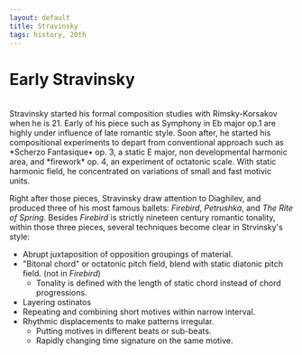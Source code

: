 ```yaml
---
layout: default
title: Stravinsky
tags: history, 20th
---
```




# Early Stravinsky #

<br/>
Stravinsky started his formal composition studies with Rimsky-Korsakov when he is 21.  Early of his piece such as Symphony in Eb major op.1 are highly under influence of late romantic style.  Soon after, he started his compositional experiments to depart from conventional approach such as *Scherzo Fantasique• op. 3, a static E major, non developmental harmonic area, and *firework* op. 4, an experiment of octatonic scale.  With static harmonic field, he concentrated on variations of small and fast motivic units. 

Right after those pieces, Stravinsky draw attention to Diaghilev, and produced three of his most famous ballets: *Firebird*, *Petrushka*, and *The Rite of Spring*.  Besides *Firebird* is strictly nineteen century romantic tonality, within those three pieces, several techniques become clear in Strvinsky's style:

*  Abrupt juxtaposition of opposition groupings of material.
*  "Bitonal chord" or octatonic pitch field, blend with static diatonic pitch field.  (not in *Firebird*)
	*  Tonality is defined with the length of static chord instead of chord progressions.
*  Layering ostinatos
*  Repeating and combining short motives within narrow interval.
*  Rhythmic displacements to make patterns irregular.
	*  Putting motives in different beats or sub-beats.
	*  Rapidly changing time signature on the same motive.